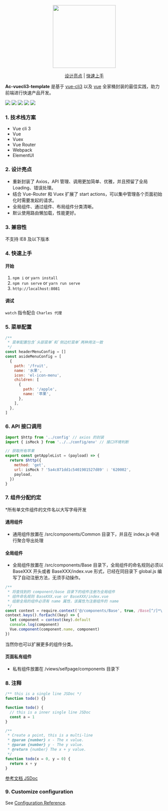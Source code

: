 <p align="center">
    <img width="200" src="https://img1.dxycdn.com/2019/1231/111/3388265118932096690-2.png">
</p>

<p align="center">
  <a href="#设计亮点">设计亮点</a>&nbsp;|&nbsp;<a href="#快速上手">快速上手</a>
</p>

**Ac-vuecli3-template** 是基于 [vue-cli3](https://cli.vuejs.org/) 以及 [vue](https://cn.vuejs.org/) 全家桶封装的最佳实践，助力前端进行快速产品开发。

![](https://img.shields.io/badge/版本-0.3.2-3963bc.svg)
![](https://img.shields.io/badge/node-8.11.0+-3963bc.svg)
![](https://img.shields.io/badge/脚手架-vuecli3-3963bc.svg)
![](https://img.shields.io/badge/license-MIT-3963bc.svg)
![](https://img.shields.io/badge/developer-@AllenChinese-3963bc.svg)

### 1. 技术栈方案

- Vue cli 3
- Vue
- Vuex
- Vue Router
- Webpack
- ElementUI

### 2. 设计亮点

- 重新封装了 Axios，API 管理、调用更加简单、优雅，并且预留了全局 Loading、错误处理。
- 结合 Vue-Router 和 Vuex 扩展了 start actions，可以集中管理各个页面初始化时需要发起的请求。
- 全局组件、通过组件、布局组件分类清晰。
- 默认使用路由懒加载，性能更好。

### 3. 兼容性

不支持 IE8 及以下版本

### 4. 快速上手

#### 开始

1.  `npm i` or `yarn install`
2.  `npm run serve` or `yarn run serve`
3.  `http://localhost:8081`

#### 调试

`watch` 指令配合 `Charles 代理`

### 5. 菜单配置

```js
/**
 * 菜单配置包含`头部菜单`和`侧边栏菜单`两种用法一致
 */
const headerMenuConfig = []
const asideMenuConfig = [
  {
    path: '/fruit',
    name: '水果',
    icon: 'el-icon-menu',
    children: [
      {
        path: '/apple',
        name: '苹果',
      },
    ],
  },
]
```

### 6. API 接口调用

```js
import $http from '../config' // axios 的封装
import { isMock } from '../../config/env' // 接口环境判断

// 获取所有苹果
export const getAppleList = (payload) => {
  return $http({
    method: 'get',
    url: isMock ? '5a4c871dd1c5401981527d89' : '620002',
    payload,
  })
}
```

### 7. 组件分配约定

\*所有单文件组件的文件名以大写字母开发

#### 通用组件

- 通用组件放置在 /src/components/Common 目录下，并且在 index.js 中进行聚合导出处理

#### 全局组件

- 全局组件放置在 /src/components/Base 目录下，全局组件的命名规则必须以 BaseXXX 开头或者 BaseXXX/index.vue 形式，已经在同目录下 global.js 编写了自动注册方法，无须手动操作。

```js
/**
 * 将查找到的 component/base 目录下的组件注册为全局组件
 * 组件命名规则 BaseXXX.vue or BaseXXX/index.vue
 * 组册全局的组件必须有 name 属性，该属性为注册组件的 name
 */
const context = require.context('@/components/Base', true, /Base[^/]*\.vue$|index\.vue$/)
context.keys().forEach((key) => {
  let component = context(key).default
  console.log(component)
  Vue.component(component.name, component)
})
```

当然你也可以扩展更多的组件分类。

#### 页面私有组件

- 私有组件放置在 /views/selfpage/components 目录下

### 8. 注释

```js
/** this is a single line JSDoc */
function todo() {}
```

```js
function todo() {
  // this is a inner single line JSDoc
  const a = 1
}
```

```js
/**
 * Create a point, this is a multi-line
 * @param {number} x - The x value.
 * @param {number} y - The y value.
 * @return {number} The x + y value.
 */
function todo(x = 0, y = 0) {
  return x + y
}
```

[参考文档 JSDoc](https://www.html.cn/doc/jsdoc/)

### 9. Customize configuration

See [Configuration Reference](https://cli.vuejs.org/config/).
